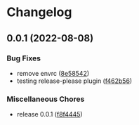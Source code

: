 # Changelog

## 0.0.1 (2022-08-08)


### Bug Fixes

* remove envrc ([8e58542](https://github.com/kameshsampath/drone-quickstart/commit/8e585427eb183f66ee0e5ef45b29850c096d1501))
* testing release-please plugin ([f462b56](https://github.com/kameshsampath/drone-quickstart/commit/f462b560c1b35367804afbda38916745e6cd1ad3))


### Miscellaneous Chores

* release 0.0.1 ([f8f4445](https://github.com/kameshsampath/drone-quickstart/commit/f8f4445b0d20193b23d37115c1a3864dc0528ada))

